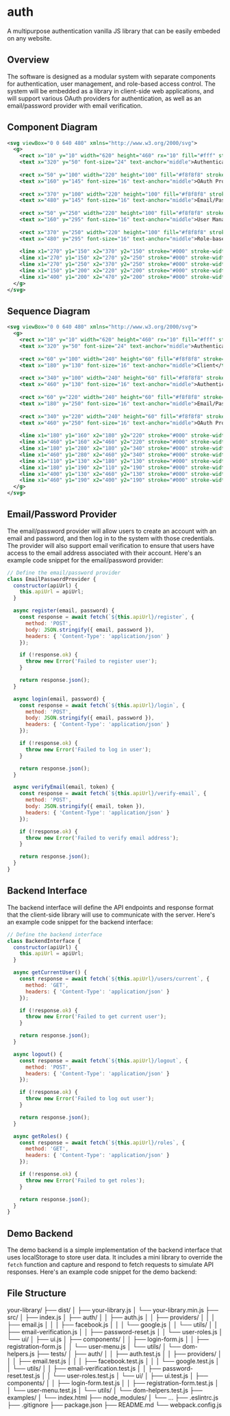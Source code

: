 # auth
A multipurpose authentication vanilla JS library that can be easily embeded on any website.

## Overview

The software is designed as a modular system with separate components for authentication, user management, and role-based access control. The system will be embedded as a library in client-side web applications, and will support various OAuth providers for authentication, as well as an email/password provider with email verification.

## Component Diagram

```svg
<svg viewBox="0 0 640 480" xmlns="http://www.w3.org/2000/svg">
  <g>
    <rect x="10" y="10" width="620" height="460" rx="10" fill="#fff" stroke="#000" stroke-width="2"/>
    <text x="320" y="50" font-size="24" text-anchor="middle">Authentication System</text>
    
    <rect x="50" y="100" width="220" height="100" fill="#f8f8f8" stroke="#000" stroke-width="1"/>
    <text x="160" y="145" font-size="16" text-anchor="middle">OAuth Providers</text>
    
    <rect x="370" y="100" width="220" height="100" fill="#f8f8f8" stroke="#000" stroke-width="1"/>
    <text x="480" y="145" font-size="16" text-anchor="middle">Email/Password Provider</text>
    
    <rect x="50" y="250" width="220" height="100" fill="#f8f8f8" stroke="#000" stroke-width="1"/>
    <text x="160" y="295" font-size="16" text-anchor="middle">User Management</text>
    
    <rect x="370" y="250" width="220" height="100" fill="#f8f8f8" stroke="#000" stroke-width="1"/>
    <text x="480" y="295" font-size="16" text-anchor="middle">Role-based Access Control</text>
    
    <line x1="270" y1="150" x2="370" y2="150" stroke="#000" stroke-width="1"/>
    <line x1="270" y1="150" x2="270" y2="250" stroke="#000" stroke-width="1"/>
    <line x1="270" y1="250" x2="370" y2="250" stroke="#000" stroke-width="1"/>
    <line x1="150" y1="200" x2="220" y2="200" stroke="#000" stroke-width="1"/>
    <line x1="400" y1="200" x2="470" y2="200" stroke="#000" stroke-width="1"/>
  </g>
</svg>
```

## Sequence Diagram

```svg
<svg viewBox="0 0 640 480" xmlns="http://www.w3.org/2000/svg">
  <g>
    <rect x="10" y="10" width="620" height="460" rx="10" fill="#fff" stroke="#000" stroke-width="2"/>
    <text x="320" y="50" font-size="24" text-anchor="middle">Authentication Sequence Diagram</text>
    
    <rect x="60" y="100" width="240" height="60" fill="#f8f8f8" stroke="#000" stroke-width="1"/>
    <text x="180" y="130" font-size="16" text-anchor="middle">Client</text>
    
    <rect x="340" y="100" width="240" height="60" fill="#f8f8f8" stroke="#000" stroke-width="1"/>
    <text x="460" y="130" font-size="16" text-anchor="middle">Authentication System</text>
    
    <rect x="60" y="220" width="240" height="60" fill="#f8f8f8" stroke="#000" stroke-width="1"/>
    <text x="180" y="250" font-size="16" text-anchor="middle">Email/Password Provider</text>
    
    <rect x="340" y="220" width="240" height="60" fill="#f8f8f8" stroke="#000" stroke-width="1"/>
    <text x="460" y="250" font-size="16" text-anchor="middle">OAuth Providers</text>
    
    <line x1="180" y1="160" x2="180" y2="220" stroke="#000" stroke-width="1"/>
    <line x1="460" y1="160" x2="460" y2="220" stroke="#000" stroke-width="1"/>
    <line x1="180" y1="280" x2="180" y2="340" stroke="#000" stroke-width="1"/>
    <line x1="460" y1="280" x2="460" y2="340" stroke="#000" stroke-width="1"/>
    <line x1="110" y1="130" x2="180" y2="130" stroke="#000" stroke-width="1"/>
    <line x1="180" y1="190" x2="110" y2="190" stroke="#000" stroke-width="1"/>
    <line x1="400" y1="130" x2="460" y2="130" stroke="#000" stroke-width="1"/>
    <line x1="460" y1="190" x2="400" y2="190" stroke="#000" stroke-width="1"/>
  </g>
</svg>
```

## Email/Password Provider

The email/password provider will allow users to create an account with an email and password, and then log in to the system with those credentials. The provider will also support email verification to ensure that users have access to the email address associated with their account. Here's an example code snippet for the email/password provider:

```javascript
// Define the email/password provider
class EmailPasswordProvider {
  constructor(apiUrl) {
    this.apiUrl = apiUrl;
  }

  async register(email, password) {
    const response = await fetch(`${this.apiUrl}/register`, {
      method: 'POST',
      body: JSON.stringify({ email, password }),
      headers: { 'Content-Type': 'application/json' }
    });

    if (!response.ok) {
      throw new Error('Failed to register user');
    }

    return response.json();
  }

  async login(email, password) {
    const response = await fetch(`${this.apiUrl}/login`, {
      method: 'POST',
      body: JSON.stringify({ email, password }),
      headers: { 'Content-Type': 'application/json' }
    });

    if (!response.ok) {
      throw new Error('Failed to log in user');
    }

    return response.json();
  }

  async verifyEmail(email, token) {
    const response = await fetch(`${this.apiUrl}/verify-email`, {
      method: 'POST',
      body: JSON.stringify({ email, token }),
      headers: { 'Content-Type': 'application/json' }
    });

    if (!response.ok) {
      throw new Error('Failed to verify email address');
    }

    return response.json();
  }
}
```

## Backend Interface

The backend interface will define the API endpoints and response format that the client-side library will use to communicate with the server. Here's an example code snippet for the backend interface:

```javascript
// Define the backend interface
class BackendInterface {
  constructor(apiUrl) {
    this.apiUrl = apiUrl;
  }

  async getCurrentUser() {
    const response = await fetch(`${this.apiUrl}/users/current`, {
      method: 'GET',
      headers: { 'Content-Type': 'application/json' }
    });

    if (!response.ok) {
      throw new Error('Failed to get current user');
    }

    return response.json();
  }

  async logout() {
    const response = await fetch(`${this.apiUrl}/logout`, {
      method: 'POST',
      headers: { 'Content-Type': 'application/json' }
    });

    if (!response.ok) {
      throw new Error('Failed to log out user');
    }

    return response.json();
  }

  async getRoles() {
    const response = await fetch(`${this.apiUrl}/roles`, {
      method: 'GET',
      headers: { 'Content-Type': 'application/json' }
    });

    if (!response.ok) {
      throw new Error('Failed to get roles');
    }

    return response.json();
  }
}
```

## Demo Backend

The demo backend is a simple implementation of the backend interface that uses localStorage to store user data. It includes a mini library to override the `fetch` function and capture and respond to fetch requests to simulate API responses. Here's an example code snippet for the demo backend:

## File Structure

your-library/
├── dist/
│   ├── your-library.js
│   └── your-library.min.js
├── src/
│   ├── index.js
│   ├── auth/
│   │   ├── auth.js
│   │   ├── providers/
│   │   │   ├── email.js
│   │   │   ├── facebook.js
│   │   │   └── google.js
│   │   └── utils/
│   │       ├── email-verification.js
│   │       ├── password-reset.js
│   │       └── user-roles.js
│   └── ui/
│       ├── ui.js
│       ├── components/
│       │   ├── login-form.js
│       │   ├── registration-form.js
│       │   └── user-menu.js
│       └── utils/
│           └── dom-helpers.js
├── tests/
│   ├── auth/
│   │   ├── auth.test.js
│   │   ├── providers/
│   │   │   ├── email.test.js
│   │   │   ├── facebook.test.js
│   │   │   └── google.test.js
│   │   └── utils/
│   │       ├── email-verification.test.js
│   │       ├── password-reset.test.js
│   │       └── user-roles.test.js
│   └── ui/
│       ├── ui.test.js
│       ├── components/
│       │   ├── login-form.test.js
│       │   ├── registration-form.test.js
│       │   └── user-menu.test.js
│       └── utils/
│           └── dom-helpers.test.js
├── examples/
│   └── index.html
├── node_modules/
│   └── ...
├── .eslintrc.js
├── .gitignore
├── package.json
├── README.md
└── webpack.config.js
